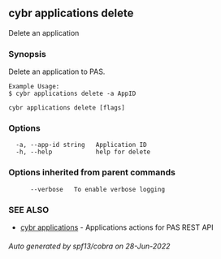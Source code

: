 ## cybr applications delete

Delete an application

### Synopsis

Delete an application to PAS.
	
	Example Usage:
	$ cybr applications delete -a AppID

```
cybr applications delete [flags]
```

### Options

```
  -a, --app-id string   Application ID
  -h, --help            help for delete
```

### Options inherited from parent commands

```
      --verbose   To enable verbose logging
```

### SEE ALSO

* [cybr applications](cybr_applications.md)	 - Applications actions for PAS REST API

###### Auto generated by spf13/cobra on 28-Jun-2022
